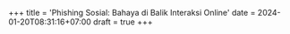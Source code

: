 +++
title = 'Phishing Sosial: Bahaya di Balik Interaksi Online'
date = 2024-01-20T08:31:16+07:00
draft = true
+++
